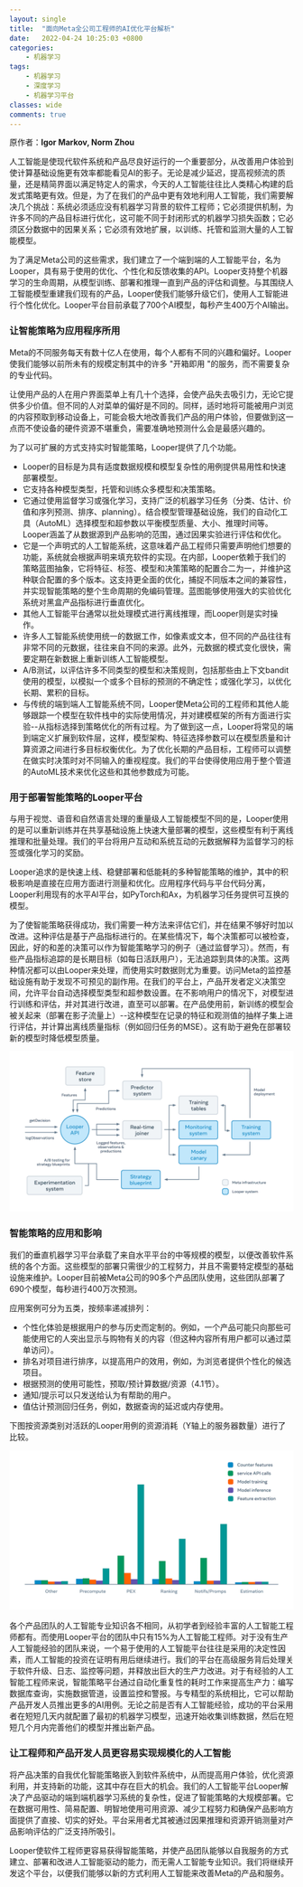 ```yaml
---
layout: single
title:  "面向Meta全公司工程师的AI优化平台解析"
date:   2022-04-24 10:25:03 +0800
categories: 
    - 机器学习
tags: 
    - 机器学习
    - 深度学习
    - 机器学习平台
classes: wide
comments: true
---
```


原作者：**Igor Markov, Norm Zhou**

人工智能是使现代软件系统和产品尽良好运行的一个重要部分，从改善用户体验到使计算基础设施更有效率都能看见AI的影子。无论是减少延迟，提高视频流的质量，还是精简界面以满足特定人的需求，今天的人工智能往往比人类精心构建的启发式策略更有效。但是，为了在我们的产品中更有效地利用人工智能，我们需要解决几个挑战：系统必须适应没有机器学习背景的软件工程师；它必须提供机制，为许多不同的产品目标进行优化，这可能不同于封闭形式的机器学习损失函数；它必须区分数据中的因果关系；它必须有效地扩展，以训练、托管和监测大量的人工智能模型。

为了满足Meta公司的这些需求，我们建立了一个端到端的人工智能平台，名为Looper，具有易于使用的优化、个性化和反馈收集的API。Looper支持整个机器学习的生命周期，从模型训练、部署和推理一直到产品的评估和调整。与其围绕人工智能模型重建我们现有的产品，Looper使我们能够升级它们，使用人工智能进行个性化优化。Looper平台目前承载了700个AI模型，每秒产生400万个AI输出。

### 让智能策略为应用程序所用

Meta的不同服务每天有数十亿人在使用，每个人都有不同的兴趣和偏好。Looper使我们能够以前所未有的规模定制其中的许多 "开箱即用 "的服务，而不需要复杂的专业代码。

让使用产品的人在用户界面菜单上有几十个选择，会使产品失去吸引力，无论它提供多少价值。但不同的人对菜单的偏好是不同的。同样，适时地将可能被用户浏览的内容预取到移动设备上，可能会极大地改善我们产品的用户体验，但要做到这一点而不使设备的硬件资源不堪重负，需要准确地预测什么会是最感兴趣的。

为了以可扩展的方式支持实时智能策略，Looper提供了几个功能。

- Looper的目标是为具有适度数据规模和模型复杂性的用例提供易用性和快速部署模型。
- 它支持各种模型类型，托管和训练众多模型和决策策略。
- 它通过使用监督学习或强化学习，支持广泛的机器学习任务（分类、估计、价值和序列预测、排序、planning）。结合模型管理基础设施，我们的自动化工具（AutoML）选择模型和超参数以平衡模型质量、大小、推理时间等。Looper涵盖了从数据源到产品影响的范围，通过因果实验进行评估和优化。
- 它是一个声明式的人工智能系统，这意味着产品工程师只需要声明他们想要的功能，系统就会根据声明来填充软件的实现。在内部，Looper依赖于我们的策略蓝图抽象，它将特征、标签、模型和决策策略的配置合二为一，并维护这种联合配置的多个版本。这支持更全面的优化，捕捉不同版本之间的兼容性，并实现智能策略的整个生命周期的免编码管理。蓝图能够使用强大的实验优化系统对黑盒产品指标进行垂直优化。
- 其他人工智能平台通常以批处理模式进行离线推理，而Looper则是实时操作。
- 许多人工智能系统使用统一的数据工作，如像素或文本，但不同的产品往往有非常不同的元数据，往往来自不同的来源。此外，元数据的模式变化很快，需要定期在新数据上重新训练人工智能模型。
- A/B测试，以评估许多不同类型的模型和决策规则，包括那些由上下文bandit使用的模型，以模拟一个或多个目标的预测的不确定性；或强化学习，以优化长期、累积的目标。
- 与传统的端到端人工智能系统不同，Looper使Meta公司的工程师和其他人能够跟踪一个模型在软件栈中的实际使用情况，并对建模框架的所有方面进行实验--从指标选择到策略优化的所有过程。为了做到这一点，Looper将常见的端到端定义扩展到软件层，这样，模型架构、特征选择参数可以在模型质量和计算资源之间进行多目标权衡优化。为了优化长期的产品目标，工程师可以调整在做实时决策时对不同输入的重视程度。我们的平台使得使用应用于整个管道的AutoML技术来优化这些和其他参数成为可能。

### 用于部署智能策略的Looper平台

与用于视觉、语音和自然语言处理的重量级人工智能模型不同的是，Looper使用的是可以重新训练并在共享基础设施上快速大量部署的模型，这些模型有利于离线推理和批量处理。我们的平台将用户互动和系统互动的元数据解释为监督学习的标签或强化学习的奖励。

Looper追求的是快速上线、稳健部署和低能耗的多种智能策略的维护，其中的积极影响是直接在应用方面进行测量和优化。应用程序代码与平台代码分离，Looper利用现有的水平AI平台，如PyTorch和Ax，为机器学习任务提供可互换的模型。

为了使智能策略获得成功，我们需要一种方法来评估它们，并在结果不够好时加以改进。这种评估是基于产品指标进行的。在某些情况下，每个决策都可以被检查，因此，好的和差的决策可以作为智能策略学习的例子（通过监督学习）。然而，有些产品指标追踪的是长期目标（如每日活跃用户），无法追踪到具体的决策。这两种情况都可以由Looper来处理，而使用实时数据则尤为重要。访问Meta的监控基础设施有助于发现不可预见的副作用。在我们的平台上，产品开发者定义决策空间，允许平台自动选择模型类型和超参数设置。在不影响用户的情况下，对模型进行训练和评估，并对其进行改进，直至可以部署。在产品使用前，新训练的模型会被关起来（部署在影子流量上）--这种模型在记录的特征和观测值的抽样子集上进行评估，并计算出离线质量指标（例如回归任务的MSE）。这有助于避免在部署较新的模型时降低模型质量。

![Looper平台及其外围系统](/assets/looper/Untitled.png)


### 智能策略的应用和影响

我们的垂直机器学习平台承载了来自水平平台的中等规模的模型，以便改善软件系统的各个方面。这些模型的部署只需很少的工程努力，并且不需要特定模型的基础设施来维护。Looper目前被Meta公司的90多个产品团队使用，这些团队部署了690个模型，每秒进行400万次预测。

应用案例可分为五类，按频率递减排列：

- 个性化体验是根据用户的参与历史而定制的。例如，一个产品可能只向那些可能使用它的人突出显示与购物有关的内容（但这种内容所有用户都可以通过菜单访问）。
- 排名对项目进行排序，以提高用户的效用，例如，为浏览者提供个性化的候选项目。
- 根据预测的使用可能性，预取/预计算数据/资源（4.1节）。
- 通知/提示可以只发送给认为有帮助的用户。
- 值估计预测回归任务，例如，数据查询的延迟或内存使用。

下图按资源类别对活跃的Looper用例的资源消耗（Y轴上的服务器数量）进行了比较。

![不同服务不同组件对机器的消耗情况。可以看到模型训练和推理并不是大头，这个可能和外行人的想象不太一样。](/assets/looper/Untitled%201.png)


各个产品团队的人工智能专业知识各不相同，从初学者到经验丰富的人工智能工程师都有。而使用Looper平台的团队中只有15%为人工智能工程师。对于没有生产人工智能经验的团队来说，一个易于使用的人工智能平台往往是采用的决定性因素，而人工智能的投资在证明有用后继续进行。我们的平台在高级服务背后处理关于软件升级、日志、监控等问题，并释放出巨大的生产力改进。对于有经验的人工智能工程师来说，智能策略平台通过自动化重复性的耗时工作来提高生产力：编写数据库查询，实施数据管道，设置监控和警报。与专精型的系统相比，它可以帮助产品开发人员推出更多的AI用例。无论之前是否有人工智能经验，成功的平台采用者在短短几天内就配置了最初的机器学习模型，迅速开始收集训练数据，然后在短短几个月内完善他们的模型并推出新产品。

### 让工程师和产品开发人员更容易实现规模化的人工智能

将产品决策的自我优化智能策略嵌入到软件系统中，从而提高用户体验，优化资源利用，并支持新的功能，这其中存在巨大的机会。我们的人工智能平台Looper解决了产品驱动的端到端机器学习系统的复杂性，促进了智能策略的大规模部署。它在数据可用性、简易配置、明智地使用可用资源、减少工程努力和确保产品影响方面提供了直接、切实的好处。平台采用者尤其被通过因果推理和资源开销测量对产品影响评估的广泛支持所吸引。

Looper使软件工程师更容易获得智能策略，并使产品团队能够以自我服务的方式建立、部署和改进人工智能驱动的能力，而无需人工智能专业知识。我们将继续开发这个平台，以便我们能够以新的方式利用人工智能来改善Meta的产品和服务。